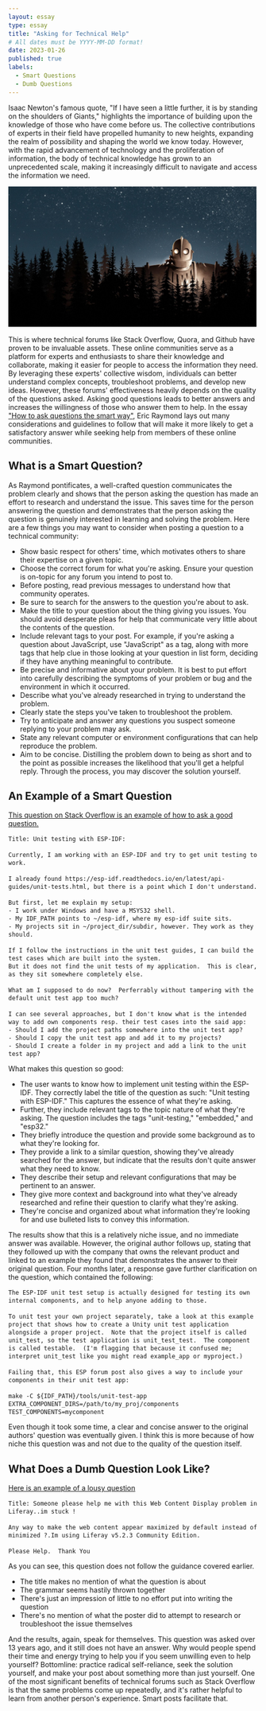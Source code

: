 ```yaml
---
layout: essay
type: essay
title: "Asking for Technical Help"
# All dates must be YYYY-MM-DD format!
date: 2023-01-26
published: true
labels:
  - Smart Questions
  - Dumb Questions
---
```


Isaac Newton's famous quote, "If I have seen a little further, it is by standing on the shoulders of Giants," highlights the importance of building upon the knowledge of those who have come before us.  The collective contributions of experts in their field have propelled humanity to new heights, expanding the realm of possibility and shaping the world we know today.  However, with the rapid advancement of technology and the proliferation of information, the body of technical knowledge has grown to an unprecedented scale, making it increasingly difficult to navigate and access the information we need.

<img width="500" class="float-end pe-4" src="/img/essayPics/ironGiant.jpg" alt="Standing on the shoulders of giants">

This is where technical forums like Stack Overflow, Quora, and Github have proven to be invaluable assets.  These online communities serve as a platform for experts and enthusiasts to share their knowledge and collaborate, making it easier for people to access the information they need.  By leveraging these experts' collective wisdom, individuals can better understand complex concepts, troubleshoot problems, and develop new ideas.
However, these forums' effectiveness heavily depends on the quality of the questions asked.  Asking good questions leads to better answers and increases the willingness of those who answer them to help.  In the essay ["How to ask questions the smart way"](https://www.catb.org/esr/faqs/smart-questions.html),  Eric Raymond lays out many considerations and guidelines to follow that will make it more likely to get a satisfactory answer while seeking help from members of these online communities.  

## What is a Smart Question?
As Raymond pontificates, a well-crafted question communicates the problem clearly and shows that the person asking the question has made an effort to research and understand the issue.  This saves time for the person answering the question and demonstrates that the person asking the question is genuinely interested in learning and solving the problem.  Here are a few things you may want to consider when posting a question to a technical community:
- Show basic respect for others' time, which motivates others to share their expertise on a given topic.
- Choose the correct forum for what you're asking.  Ensure your question is on-topic for any forum you intend to post to.  
- Before posting, read previous messages to understand how that community operates.
- Be sure to search for the answers to the question you're about to ask.
- Make the title to your question about the thing giving you issues.  You should avoid desperate pleas for help that communicate very little about the contents of the question.
- Include relevant tags to your post.  For example, if you're asking a question about JavaScript, use "JavaScript" as a tag, along with more tags that help clue in those looking at your question in list form, deciding if they have anything meaningful to contribute.
- Be precise and informative about your problem.  It is best to put effort into carefully describing the symptoms of your problem or bug and the environment in which it occurred.
- Describe what you've already researched in trying to understand the problem.  
- Clearly state the steps you've taken to troubleshoot the problem.
- Try to anticipate and answer any questions you suspect someone replying to your problem may ask.
- State any relevant computer or environment configurations that can help reproduce the problem.  
- Aim to be concise.  Distilling the problem down to being as short and to the point as possible increases the likelihood that you'll get a helpful reply.  Through the process, you may discover the solution yourself.

## An Example of a Smart Question
[This question on Stack Overflow is an example of how to ask a good question.](https://stackoverflow.com/questions/51176779/unit-testing-with-esp-idf)

```
Title: Unit testing with ESP-IDF:

Currently, I am working with an ESP-IDF and try to get unit testing to work.

I already found https://esp-idf.readthedocs.io/en/latest/api-guides/unit-tests.html, but there is a point which I don't understand.

But first, let me explain my setup:
- I work under Windows and have a MSYS32 shell.
- My IDF_PATH points to ~/esp-idf, where my esp-idf suite sits.
- My projects sit in ~/project_dir/subdir, however. They work as they should.

If I follow the instructions in the unit test guides, I can build the test cases which are built into the system. 
But it does not find the unit tests of my application.  This is clear, as they sit somewhere completely else.

What am I supposed to do now?  Perferrably without tampering with the default unit test app too much?

I can see several approaches, but I don't know what is the intended way to add own components resp. their test cases into the said app:
- Should I add the project paths somewhere into the unit test app?
- Should I copy the unit test app and add it to my projects?
- Should I create a folder in my project and add a link to the unit test app?
```
What makes this question so good:
- The user wants to know how to implement unit testing within the ESP-IDF.  They correctly label the title of the question as such: "Unit testing with ESP-IDF." This captures the essence of what they're asking.  
- Further, they include relevant tags to the topic nature of what they're asking.  The question includes the tags "unit-testing," "embedded," and "esp32."
- They briefly introduce the question and provide some background as to what they're looking for.
- They provide a link to a similar question, showing they've already searched for the answer, but indicate that the results don't quite answer what they need to know.
- They describe their setup and relevant configurations that may be pertinent to an answer.
-  They give more context and background into what they've already researched and refine their question to clarify what they're asking. 
- They're concise and organized about what information they're looking for and use bulleted lists to convey this information.

The results show that this is a relatively niche issue, and no immediate answer was available.  However, the original author follows up, stating that they followed up with the company that owns the relevant product and linked to an example they found that demonstrates the answer to their original question.  Four months later, a response gave further clarification on the question, which contained the following:

```
The ESP-IDF unit test setup is actually designed for testing its own internal components, and to help anyone adding to those.

To unit test your own project separately, take a look at this example project that shows how to create a Unity unit test application alongside a proper project.  Note that the project itself is called unit_test, so the test application is unit_test_test.  The component is called testable.  (I'm flagging that because it confused me; interpret unit_test like you might read example_app or myproject.)

Failing that, this ESP forum post also gives a way to include your components in their unit test app:

make -C ${IDF_PATH}/tools/unit-test-app EXTRA_COMPONENT_DIRS=/path/to/my_proj/components TEST_COMPONENTS=mycomponent
```

Even though it took some time, a clear and concise answer to the original authors' question was eventually given.  I think this is more because of how niche this question was and not due to the quality of the question itself.

## What Does a Dumb Question Look Like?
[Here is an example of a lousy question](https://stackoverflow.com/questions/1919703/someone-please-help-me-with-this-web-content-display-problem-in-liferay-im-stuc)

```
Title: Someone please help me with this Web Content Display problem in Liferay..im stuck !

Any way to make the web content appear maximized by default instead of minimized ?.Im using Liferay v5.2.3 Community Edition.

Please Help.  Thank You

```

As you can see, this question does not follow the guidance covered earlier.
- The title makes no mention of what the question is about
- The grammar seems hastily thrown together
- There's just an impression of little to no effort put into writing the question
- There's no mention of what the poster did to attempt to research or troubleshoot the issue themselves

And the results, again, speak for themselves.  This question was asked over 13 years ago, and it still does not have an answer.  Why would people spend their time and energy trying to help you if you seem unwilling even to help yourself?  Bottomline: practice radical self-reliance, seek the solution yourself, and make your post about something more than just yourself.  One of the most significant benefits of technical forums such as Stack Overflow is that the same problems come up repeatedly, and it's rather helpful to learn from another person's experience.  Smart posts facilitate that.